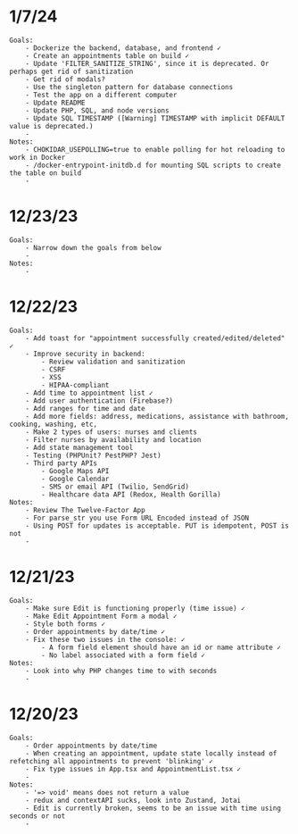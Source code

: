 # 1/7/24
    Goals:
        - Dockerize the backend, database, and frontend ✓
        - Create an appointments table on build ✓
        - Update 'FILTER_SANITIZE_STRING', since it is deprecated. Or perhaps get rid of sanitization
        - Get rid of modals?
        - Use the singleton pattern for database connections
        - Test the app on a different computer
        - Update README
        - Update PHP, SQL, and node versions
        - Update SQL TIMESTAMP ([Warning] TIMESTAMP with implicit DEFAULT value is deprecated.)
        -
    Notes:
        - CHOKIDAR_USEPOLLING=true to enable polling for hot reloading to work in Docker
        - /docker-entrypoint-initdb.d for mounting SQL scripts to create the table on build
        -

# 12/23/23
    Goals:
        - Narrow down the goals from below
        -
    Notes:
        -

# 12/22/23
    Goals:
        - Add toast for "appointment successfully created/edited/deleted" ✓
        - Improve security in backend:
            - Review validation and sanitization
            - CSRF
            - XSS
            - HIPAA-compliant
        - Add time to appointment list ✓
        - Add user authentication (Firebase?)
        - Add ranges for time and date
        - Add more fields: address, medications, assistance with bathroom, cooking, washing, etc,
        - Make 2 types of users: nurses and clients
        - Filter nurses by availability and location
        - Add state management tool
        - Testing (PHPUnit? PestPHP? Jest)
        - Third party APIs
            - Google Maps API
            - Google Calendar
            - SMS or email API (Twilio, SendGrid)
            - Healthcare data API (Redox, Health Gorilla)
    Notes:
        - Review The Twelve-Factor App
        - For parse_str you use Form URL Encoded instead of JSON
        - Using POST for updates is acceptable. PUT is idempotent, POST is not
        -

# 12/21/23
    Goals:
        - Make sure Edit is functioning properly (time issue) ✓
        - Make Edit Appointment Form a modal ✓
        - Style both forms ✓
        - Order appointments by date/time ✓
        - Fix these two issues in the console: ✓
            - A form field element should have an id or name attribute ✓
            - No label associated with a form field ✓
    Notes:
        - Look into why PHP changes time to with seconds
        -

# 12/20/23
    Goals:
        - Order appointments by date/time
        - When creating an appointment, update state locally instead of refetching all appointments to prevent 'blinking' ✓
        - Fix type issues in App.tsx and AppointmentList.tsx ✓
        -
    Notes:
        - '=> void' means does not return a value
        - redux and contextAPI sucks, look into Zustand, Jotai
        - Edit is currently broken, seems to be an issue with time using seconds or not
        -
